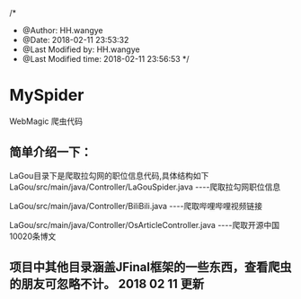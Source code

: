 /*
 * @Author: HH.wangye 
 * @Date: 2018-02-11 23:53:32 
 * @Last Modified by: HH.wangye
 * @Last Modified time: 2018-02-11 23:56:53
 */

# MySpider
WebMagic 爬虫代码

## 简单介绍一下：

LaGou目录下是爬取拉勾网的职位信息代码,具体结构如下
<br>
LaGou/src/main/java/Controller/LaGouSpider.java ----爬取拉勾网职位信息

LaGou/src/main/java/Controller/BiliBili.java
----爬取哔哩哔哩视频链接

LaGou/src/main/java/Controller/OsArticleController.java ----爬取开源中国10020条博文

项目中其他目录涵盖JFinal框架的一些东西，查看爬虫的朋友可忽略不计。
2018 02 11 更新
----------------------------------------


